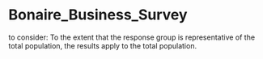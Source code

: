 # Bonaire_Business_Survey


to consider: To the extent that the response group is representative of the total population, the results apply to the total population. 
